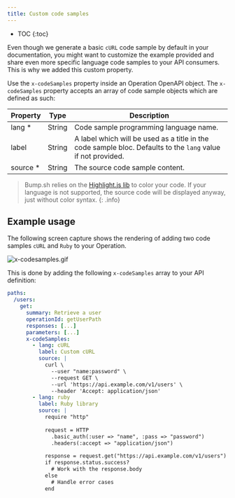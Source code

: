 ```yaml
---
title: Custom code samples
---
```


- TOC
{:toc}

Even though we generate a basic `cURL` code sample by default in your documentation, you might want to customize the example provided and share even more specific language code samples to your API consumers. This is why we added this custom property.

Use the `x-codeSamples` property inside an Operation OpenAPI object. The `x-codeSamples` property accepts an array of code sample objects which are defined as such:

| Property | Type   | Description                                                                                                  |
|----------|--------|--------------------------------------------------------------------------------------------------------------|
| lang *   | String | Code sample programming language name.                                                                       |
| label    | String | A label which will be used as a title in the code sample bloc. Defaults to the `lang` value if not provided. |
| source * | String | The source code sample content.                                                                              |

> Bump.sh relies on the [Highlight.js lib](https://github.com/highlightjs/highlight.js#supported-languages) to color your code. If your language is not supported, the source code will be displayed anyway, just without color syntax.
{: .info}

## Example usage

The following screen capture shows the rendering of adding two code samples `cURL` and `Ruby` to your Operation.

![x-codesamples.gif](/images/help/x-codesamples.gif)

This is done by adding the following `x-codeSamples` array to your API definition:

```yaml
paths:
  /users:
    get:
      summary: Retrieve a user
      operationId: getUserPath
      responses: [...]
      parameters: [...]
      x-codeSamples:
        - lang: cURL
          label: Custom cURL
          source: |
            curl \
              --user "name:password" \
              --request GET \
              --url 'https://api.example.com/v1/users' \
              --header 'Accept: application/json'
        - lang: ruby
          label: Ruby library
          source: |
            require "http"
             
            request = HTTP
              .basic_auth(:user => "name", :pass => "password")
              .headers(:accept => "application/json")
             
            response = request.get("https://api.example.com/v1/users")
            if response.status.success?
              # Work with the response.body
            else
              # Handle error cases
            end
```
